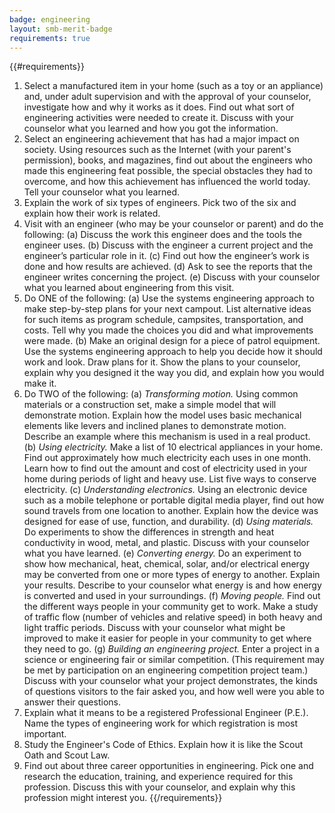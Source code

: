 ```yaml
---
badge: engineering
layout: smb-merit-badge
requirements: true
---
```


{{#requirements}}
1. Select a manufactured item in your home (such as a toy or an appliance) and, under adult supervision and with the approval of your counselor, investigate how and why it works as it does. Find out what sort of engineering activities were needed to create it. Discuss with your counselor what you learned and how you got the information.
2. Select an engineering achievement that has had a major impact on society. Using resources such as the Internet (with your parent's permission), books, and magazines, find out about the engineers who made this engineering feat possible, the special obstacles they had to overcome, and how this achievement has influenced the world today. Tell your counselor what you learned.
3. Explain the work of six types of engineers. Pick two of the six and explain how their work is related.
4. Visit with an engineer (who may be your counselor or parent) and do the following:
    (a) Discuss the work this engineer does and the tools the engineer uses.
    (b) Discuss with the engineer a current project and the engineer’s particular role in it.
    (c) Find out how the engineer’s work is done and how results are achieved.
    (d) Ask to see the reports that the engineer writes concerning the project.
    (e) Discuss with your counselor what you learned about engineering from this visit.
5. Do ONE of the following:
    (a) Use the systems engineering approach to make step-by-step plans for your next campout. List alternative ideas for such items as program schedule, campsites, transportation, and costs. Tell why you made the choices you did and what improvements were made.
    (b) Make an original design for a piece of patrol equipment. Use the systems engineering approach to help you decide how it should work and look. Draw plans for it. Show the plans to your counselor, explain why you designed it the way you did, and explain how you would make it.
6. Do TWO of the following:
    (a) *Transforming motion.* Using common materials or a construction set, make a simple model that will demonstrate motion. Explain how the model uses basic mechanical elements like levers and inclined planes to demonstrate motion. Describe an example where this mechanism is used in a real product.
    (b) *Using electricity.* Make a list of 10 electrical appliances in your home. Find out approximately how much electricity each uses in one month. Learn how to find out the amount and cost of electricity used in your home during periods of light and heavy use. List five ways to conserve electricity.
    (c) *Understanding electronics.* Using an electronic device such as a mobile telephone or portable digital media player, find out how sound travels from one location to another. Explain how the device was designed for ease of use, function, and durability.
    (d) *Using materials.* Do experiments to show the differences in strength and heat conductivity in wood, metal, and plastic. Discuss with your counselor what you have learned.
    (e) *Converting energy.* Do an experiment to show how mechanical, heat, chemical, solar, and/or electrical energy may be converted from one or more types of energy to another. Explain your results. Describe to your counselor what energy is and how energy is converted and used in your surroundings.
    (f) *Moving people.* Find out the different ways people in your community get to work. Make a study of traffic flow (number of vehicles and relative speed) in both heavy and light traffic periods. Discuss with your counselor what might be improved to make it easier for people in your community to get where they need to go.
    (g) *Building an engineering project.* Enter a project in a science or engineering fair or similar competition. (This requirement may be met by participation on an engineering competition project team.) Discuss with your counselor what your project demonstrates, the kinds of questions visitors to the fair asked you, and how well were you able to answer their questions.
7. Explain what it means to be a registered Professional Engineer (P.E.). Name the types of engineering work for which registration is most important.
8. Study the Engineer's Code of Ethics. Explain how it is like the Scout Oath and Scout Law.
9. Find out about three career opportunities in engineering. Pick one and research the education, training, and experience required for this profession. Discuss this with your counselor, and explain why this profession might interest you.
{{/requirements}}
